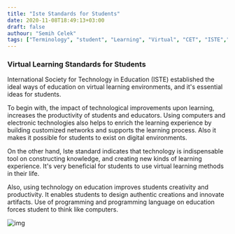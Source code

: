 ```yaml
---
title: "Iste Standards for Students"
date: 2020-11-08T18:49:13+03:00
draft: false
authour: "Semih Celek"
tags: ["Terminology", "student", "Learning", "Virtual", "CET", "ISTE","ability"]
---
```


### Virtual Learning Standards for Students

International Society for Technology in Education (ISTE) established the ideal ways of education on virtual learning environments, and it's essential ideas for students.

To begin with, the impact of technological improvements upon learning, increases the productivity of students and educators.
Using computers and electronic technologies also helps to enrich the learning experience by building customized networks and supports the learning process. Also it makes it possible for students to exist on digital environments.

On the other hand, Iste standard indicates that technology is indispensable tool on constructing knowledge, and creating new kinds of learning experience. It's very beneficial for students to use virtual learning methods in their life.

Also, using technology on education improves students creativity and productivity. It enables students to design authentic creations and innovate artifacts. Use of programming and programming language on education forces  student to think like computers.

![img](/social-people.png)